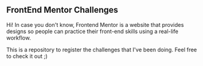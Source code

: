 ## FrontEnd Mentor Challenges

<p>Hi! In case you don't know, Frontend Mentor is a website that provides designs so people can practice their front-end skills using a real-life workflow.</p>
<p>This is a repository to register the challenges that I've been doing. Feel free to check it out ;)</p>
